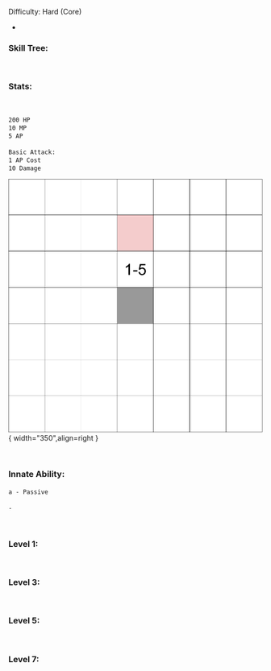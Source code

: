 
Difficulty: Hard (Core)

- 

### **Skill Tree:**

<br>

### **Stats:**

<br>

<div class="grid" markdown>

```
200 HP
10 MP
5 AP

Basic Attack:
1 AP Cost
10 Damage
```

![Single5.png](/rangeImages/Single5.png){ width="350",align=right }
</div>

<br>

### **Innate Ability:**

```
a - Passive

-
```

<br>

### **Level 1:**

<br>

### **Level 3:**

<br>

### **Level 5:**

<br>

### **Level 7:**

<br>
